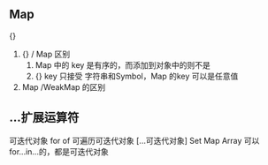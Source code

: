 ## Map
{}
1. {} / Map 区别
    1. Map 中的 key 是有序的，而添加到对象中的则不是
    2. {} key 只接受 字符串和Symbol，Map 的key 可以是任意值
2. Map /WeakMap 的区别

## ...扩展运算符
可迭代对象
for of 可遍历可迭代对象
[...可迭代对象]
Set Map Array 可以for...in...的，都是可迭代对象